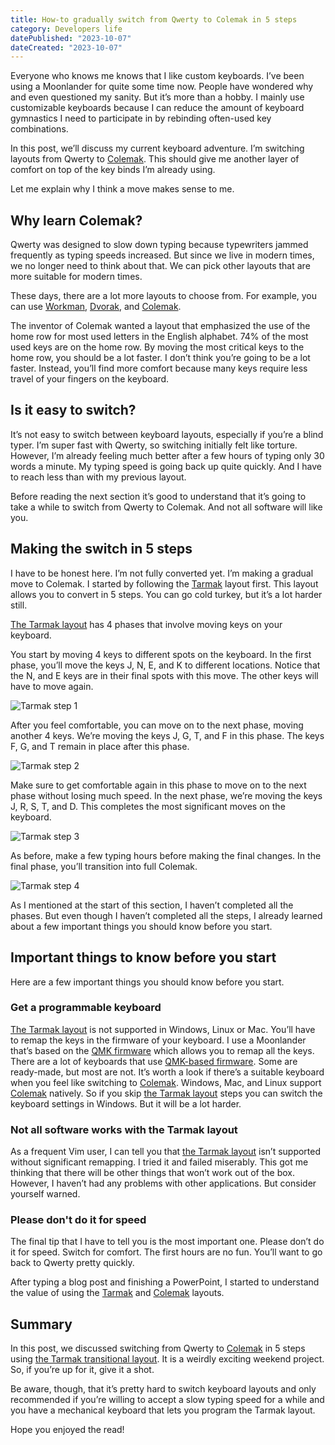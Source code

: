 ```yaml
---
title: How-to gradually switch from Qwerty to Colemak in 5 steps
category: Developers life
datePublished: "2023-10-07"
dateCreated: "2023-10-07"
---
```


Everyone who knows me knows that I like custom keyboards. I’ve been using a Moonlander for quite some time now. People have wondered why and even questioned my sanity. But it’s more than a hobby. I mainly use customizable keyboards because I can reduce the amount of keyboard gymnastics I need to participate in by rebinding often-used key combinations.

In this post, we’ll discuss my current keyboard adventure. I’m switching layouts from Qwerty to [Colemak][COLEMAK]. This should give me another layer of comfort on top of the key binds I’m already using.

Let me explain why I think a move makes sense to me.

## Why learn Colemak?

Qwerty was designed to slow down typing because typewriters jammed frequently as typing speeds increased. But since we live in modern times, we no longer need to think about that. We can pick other layouts that are more suitable for modern times.

These days, there are a lot more layouts to choose from. For example, you can use [Workman][WORKMAN], [Dvorak][DVORAK], and [Colemak][COLEMAK].

The inventor of Colemak wanted a layout that emphasized the use of the home row for most used letters in the English alphabet. 74% of the most used keys are on the home row. By moving the most critical keys to the home row, you should be a lot faster. I don’t think you’re going to be a lot faster. Instead, you’ll find more comfort because many keys require less travel of your fingers on the keyboard.

## Is it easy to switch?

It’s not easy to switch between keyboard layouts, especially if you’re a blind typer. I’m super fast with Qwerty, so switching initially felt like torture. However, I’m already feeling much better after a few hours of typing only 30 words a minute. My typing speed is going back up quite quickly. And I have to reach less than with my previous layout.

Before reading the next section it’s good to understand that it’s going to take a while to switch from Qwerty to Colemak. And not all software will like you.

## Making the switch in 5 steps

I have to be honest here. I’m not fully converted yet. I’m making a gradual move to Colemak. I started by following the [Tarmak][TARMAK] layout first. This layout allows you to convert in 5 steps. You can go cold turkey, but it’s a lot harder still.

[The Tarmak layout][TARMAK] has 4 phases that involve moving keys on your keyboard.

You start by moving 4 keys to different spots on the keyboard. In the first phase, you’ll move the keys J, N, E, and K to different locations. Notice that the N, and E keys are in their final spots with this move. The other keys will have to move again.

![Tarmak step 1](/content/images/2023/10/07/tarmak-step-1.png)

After you feel comfortable, you can move on to the next phase, moving another 4 keys. We’re moving the keys J, G, T, and F in this phase. The keys F, G, and T remain in place after this phase.

![Tarmak step 2](/content/images/2023/10/07/tarmak-step-2.png)

Make sure to get comfortable again in this phase to move on to the next phase without losing much speed. In the next phase, we’re moving the keys J, R, S, T, and D. This completes the most significant moves on the keyboard.

![Tarmak step 3](/content/images/2023/10/07/tarmak-step-3.png)

As before, make a few typing hours before making the final changes. In the final phase, you’ll transition into full Colemak.

![Tarmak step 4](/content/images/2023/10/07/tarmak-step-4.png)

As I mentioned at the start of this section, I haven’t completed all the phases. But even though I haven’t completed all the steps, I already learned about a few important things you should know before you start.

## Important things to know before you start

Here are a few important things you should know before you start.

### Get a programmable keyboard

[The Tarmak layout][TARMAK] is not supported in Windows, Linux or Mac. You’ll have to remap the keys in the firmware of your keyboard. I use a Moonlander that’s based on the [QMK firmware][QMK] which allows you to remap all the keys. There are a lot of keyboards that use [QMK-based firmware][QMK]. Some are ready-made, but most are not. It’s worth a look if there’s a suitable keyboard when you feel like switching to [Colemak][COLEMAK].
Windows, Mac, and Linux support [Colemak][COLEMAK] natively. So if you skip [the Tarmak layout][TARMAK] steps you can switch the keyboard settings in Windows. But it will be a lot harder.

### Not all software works with the Tarmak layout

As a frequent Vim user, I can tell you that [the Tarmak layout][TARMAK] isn’t supported without significant remapping. I tried it and failed miserably. This got me thinking that there will be other things that won’t work out of the box. However, I haven’t had any problems with other applications. But consider yourself warned.

### Please don't do it for speed

The final tip that I have to tell you is the most important one. Please don’t do it for speed. Switch for comfort. The first hours are no fun. You’ll want to go back to Qwerty pretty quickly.

After typing a blog post and finishing a PowerPoint, I started to understand the value of using the [Tarmak][TARMAK] and [Colemak][COLEMAK] layouts.

## Summary

In this post, we discussed switching from Qwerty to [Colemak][COLEMAK] in 5 steps using [the Tarmak transitional layout][TARMAK]. It is a weirdly exciting weekend project. So, if you’re up for it, give it a shot.

Be aware, though, that it’s pretty hard to switch keyboard layouts and only recommended if you’re willing to accept a slow typing speed for a while and you have a mechanical keyboard that lets you program the Tarmak layout.

Hope you enjoyed the read!

[TARMAK]: https://forum.colemak.com/topic/1858-learn-colemak-in-steps-with-the-tarmak-layouts/
[COLEMAK]: https://colemak.com/
[QMK]: https://docs.qmk.fm/
[WORKMAN]: https://workmanlayout.org/
[DVORAK]: https://en.wikipedia.org/wiki/Dvorak_keyboard_layout
